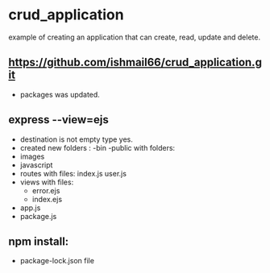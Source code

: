 # crud_application
example of creating an application that can create, read, update and delete.

## https://github.com/ishmail66/crud_application.git
- packages was updated.

## express --view=ejs
- destination is not empty type yes.
- created new folders :
-bin
-public with folders:
- images
- javascript
- routes with files:
    index.js
    user.js
- views with files:
  - error.ejs
  - index.ejs
- app.js
- package.js

## npm install:
- package-lock.json file


